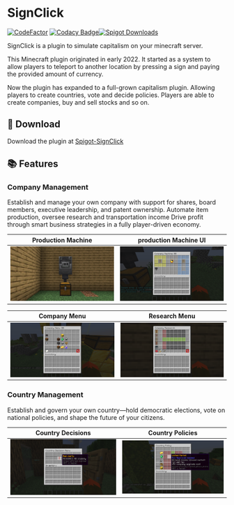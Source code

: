 # SignClick

[![CodeFactor](https://www.codefactor.io/repository/github/klanting/signclick/badge)](https://www.codefactor.io/repository/github/klanting/signclick) [![Codacy Badge](https://app.codacy.com/project/badge/Grade/683d67c950414eb59e7c2df7a89a5682)](https://app.codacy.com/gh/klanting/Personal-2022-Spring-SignClick/dashboard?utm_source=gh&utm_medium=referral&utm_content=&utm_campaign=Badge_grade)[![Spigot Downloads](https://img.shields.io/spiget/downloads/122376?color=springgreen)](https://www.spigotmc.org/resources/signclick.122376/)

SignClick is a plugin to simulate capitalism on your minecraft server.

This Minecraft plugin originated in early 2022. 
It started as a system to allow players to teleport to 
another location by pressing a sign and paying the provided amount of currency.

Now the plugin has expanded to a full-grown capitalism plugin. 
Allowing players to create countries, vote and decide policies. 
Players are able to create companies, buy and sell stocks and so on.

## 💾 Download
Download the plugin at [Spigot-SignClick](https://www.spigotmc.org/resources/signclick.122376/)

## 📚 Features

### Company Management
Establish and manage your own company with support for shares, board members, executive leadership, and patent ownership. 
Automate item production, oversee research and transportation income Drive profit through smart business strategies in a fully player-driven economy.

|                 Production Machine                  |            production Machine UI             |
| :-------------------------------------------: | :--------------------------------------: |
| ![](https://raw.githubusercontent.com/klanting/SignClick/main/images/productionMachine.png) | ![](https://raw.githubusercontent.com/klanting/SignClick/main/images/productionMachineUI.png) | 

|          Company Menu           | Research Menu           |
|  :----------------------------------------: | :----------------------------------------: | 
| ![](https://raw.githubusercontent.com/klanting/SignClick/main/images/companyMenu.png) | ![](https://raw.githubusercontent.com/klanting/SignClick/main/images/researchMenu.png) |

### Country Management
Establish and govern your own country—hold democratic elections, vote on national policies, and shape the future of your citizens.

|          Country Decisions           | Country Policies          |
|  :----------------------------------------: | :----------------------------------------: | 
| ![](https://raw.githubusercontent.com/klanting/SignClick/main/images/decisionMenu.png) | ![](https://raw.githubusercontent.com/klanting/SignClick/main/images/policyMenu.png) |
